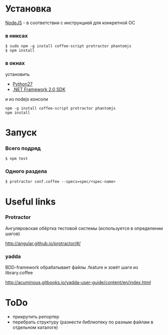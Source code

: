 # Установка

[NodeJS](https://nodejs.org/) - в соответствии с инструкцией для конкретной ОС

### в никсах
```
$ sudo npm -g install coffee-script protractor phantomjs
$ npm install
```
### в окнах 

установить
* [Python27](https://www.python.org/downloads/release/python-2710/)
* [.NET Framework 2.0 SDK](http://www.microsoft.com/en-us/download/confirmation.aspx?id=19988)

и из nodejs консоли
```
npm -g install coffee-script protractor phantomjs
npm install
```

# Запуск

### Всего подряд
```
$ npm test
```
### Одного раздела
```
$ protractor conf.coffee --specs=spec/<spec-name>
```

# Useful links

### Protractor
  Ангуляровская обёртка тестовой системы (используется в определении шагов)

http://angular.github.io/protractor/#/

### yadda
  BDD-framework обрабатывает файлы .feature и зовёт шаги из library.coffee

http://acuminous.gitbooks.io/yadda-user-guide/content/en/index.html

# ToDo

* прикрутить репортер
* перебрать структуру (разнести библиотеку по разным файлам в отдельном каталоге)
